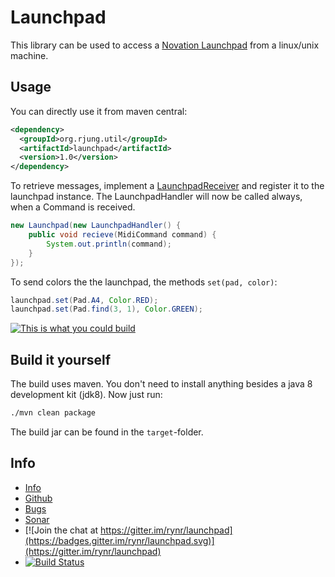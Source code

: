 Launchpad
=========

This library can be used to access a [Novation Launchpad](http://uk.novationmusic.com/midi-controllers-digital-dj/launchpad)
from a linux/unix machine.

Usage
-----

You can directly use it from maven central:
```xml
<dependency>
  <groupId>org.rjung.util</groupId>
  <artifactId>launchpad</artifactId>
  <version>1.0</version>
</dependency>
```

To retrieve messages, implement a
[LaunchpadReceiver](https://github.com/rynr/launchpad/blob/master/src/main/java/org/rjung/util/launchpad/LaunchpadReceiver.java)
and register it to the launchpad instance. The LaunchpadHandler will now be
called always, when a Command is received.

```java
new Launchpad(new LaunchpadHandler() {
    public void recieve(MidiCommand command) {
        System.out.println(command);
    }
});
```

To send colors the the launchpad, the methods `set(pad, color)`:

```java
launchpad.set(Pad.A4, Color.RED);
launchpad.set(Pad.find(3, 1), Color.GREEN);
```

[![This is what you could build](https://img.youtube.com/vi/9cYpqWWpjjY/0.jpg)](https://www.youtube.com/watch?v=9cYpqWWpjjY)

Build it yourself
-----------------

The build uses maven. You don't need to install anything besides a java 8 development kit (jdk8). Now just run:

```sh
./mvn clean package
```

The build jar can be found in the `target`-folder.

Info
----

 - [Info](https://rynr.github.io/launchpad/)
 - [Github](https://github.com/rynr/launchpad)
 - [Bugs](https://github.com/rynr/launchpad/issues)
 - [Sonar](https://sonarqube.com/dashboard/index?id=org.rjung.util%3Alaunchpad)
 - [![Join the chat at https://gitter.im/rynr/launchpad](https://badges.gitter.im/rynr/launchpad.svg)](https://gitter.im/rynr/launchpad)
 - [![Build Status](https://travis-ci.org/rynr/launchpad.svg?branch=master)](https://travis-ci.org/rynr/launchpad)



